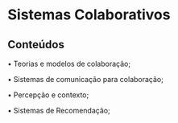 # Sistemas Colaborativos

## Conteúdos

• Teorias e modelos de colaboração;

• Sistemas de comunicação para colaboração;

• Percepção e contexto;

• Sistemas de Recomendação;